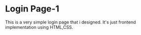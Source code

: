 # Login Page-1
 This is a very simple login page that i designed. It's just frontend implementation using HTML,CSS.
